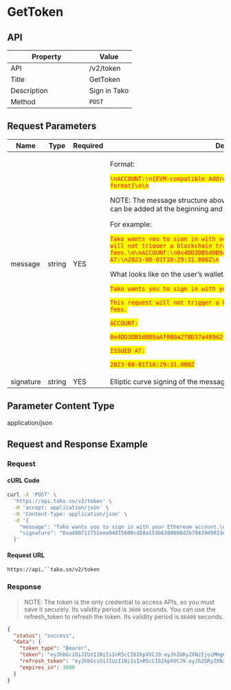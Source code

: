 # GetToken

## API

<table><thead><tr><th width="167">Property</th><th>Value</th></tr></thead><tbody><tr><td>API</td><td>/v2/token</td></tr><tr><td>Title</td><td>GetToken</td></tr><tr><td>Description</td><td>Sign in Tako</td></tr><tr><td>Method</td><td><code>POST</code></td></tr></tbody></table>

## Request Parameters

<table><thead><tr><th width="119">Name</th><th width="86">Type</th><th width="72">Required</th><th>Description</th></tr></thead><tbody><tr><td>message</td><td>string</td><td>YES</td><td><p>Format: </p><p><mark style="color:red;"><code>\nACCOUNT:\n{EVM-compatible Address}\nISSUED AT:\n{Time in RFC3339 format}\n\n</code></mark></p><p></p><p>NOTE: The message structure above must be included, additional content can be added at the beginning and end of the message.</p><p></p><p>For example: </p><p><mark style="color:red;"><code>Tako wants you to sign in with your Ethereum account.\n\nThis request will not trigger a blockchain transaction or cost any gas fees.\n\nACCOUNT:\n0x4DD3DB5d0B9aAf0B0a2fBD37a489d2f0e3F234A9\n\nISSUED AT:\n2023-08-01T10:29:31.000Z\n</code></mark></p><p></p><p>What looks like on the user’s wallet signing page, such as Metamask: </p><p><mark style="color:red;"><code>Tako wants you to sign in with your Ethereum account.</code></mark></p><p></p><p><mark style="color:red;"><code>This request will not trigger a blockchain transaction or cost any gas fees.</code></mark></p><p></p><p><mark style="color:red;"><code>ACCOUNT:</code></mark></p><p><mark style="color:red;"><code>0x4DD3DB5d0B9aAf0B0a2fBD37a489d2f0e3F234A9</code></mark></p><p></p><p><mark style="color:red;"><code>ISSUED AT:</code></mark></p><p><mark style="color:red;"><code>2023-08-01T10:29:31.000Z</code></mark></p><p></p><p></p></td></tr><tr><td>signature</td><td>string</td><td>YES</td><td>Elliptic curve signing of the message.</td></tr></tbody></table>

## Parameter Content Type

application/json

## Request and Response Example

### Request

#### cURL Code

```bash
curl -X 'POST' \
  'https://api.tako.so/v2/token' \
  -H 'accept: application/json' \
  -H 'Content-Type: application/json' \
  -d '{
    "message": "Tako wants you to sign in with your Ethereum account.\n\nThis request will not trigger a blockchain transaction or cost any gas fees.\n\nACCOUNT:\n0x4DD3DB5d0B9aAf0B0a2fBD37a489d2f0e3F234A9\n\nISSUED AT:\n2023-08-01T10:29:31.000Z\n\n",
    "signature": "0xa480712751eea94815608cd58a153b6380608d2b79439d9033eb936f9a23ef8445c59b3f60f76b0b411e67798e0a3c92750fda60fc15699cf5f247d3f3435ce31b"
  }'
```

#### Request URL

`https://api.``tako.so/v2/token`

### Response

> NOTE: The token is the only credential to access APIs, so you must save it securely. Its validity period is `3600` seconds. You can use the refresh\_token to refresh the token. Its validity period is `86400` seconds.

```json
{
  "status": "success",
  "data": {
    "token_type": "Bearer",
    "token": "eyJhbGciOiJIUzI1NiIsInR5cCI6IkpXVCJ9.eyJhZGRyZXNzIjoiMHg0REQzREI1ZDBCOWFBZjBCMGEyZkJEMzdhNDg5ZDJmMGUzRjIzNEE5IiwidHlwZSI6InRva2VuIiwiZXhwIjoxNjkwOTYzNDQ3fQ.VeRSLf-8sEb6nsdieGBuJI8wktCyJPKzTLx-opCX7x4",
    "refresh_token": "eyJhbGciOiJIUzI1NiIsInR5cCI6IkpXVCJ9.eyJhZGRyZXNzIjoiMHg0REQzREI1ZDBCOWFBZjBCMGEyZkJEMzdhNDg5ZDJmMGUzRjIzNEE5IiwidHlwZSI6InJlZnJlc2hfdG9rZW4iLCJleHAiOjE2OTEwNDYyNDd9.ghFd7X-FHnYW16VWyi-75tzEh5L_r06vjAIo3kKcGKM",
    "expires_in": 3600
  }
}
```

